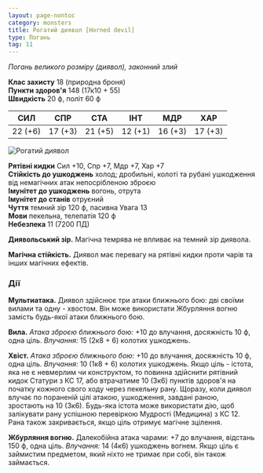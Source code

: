 ```yaml
---
layout: page-nontoc
category: monsters
title: Рогатий диявол [Horned devil]
type: Погань
tag: 11
---
```


_Погань великого розміру (диявол), законний злий_

**Клас захисту** 18 (природна броня)    
**Пункти здоров'я** 148 (17к10 + 55)    
**Швидкість** 20 ф, політ 60 ф

| СИЛ     | СПР     | СТА     | ІНТ     | МДР     | ХАР     |
| ------- | ------- | ------- | ------- | ------- | ------- |
| 22 (+6) | 17 (+3) | 21 (+5) | 12 (+1) | 16 (+3) | 17 (+3) |

![Рогатий диявол](https://www.dndbeyond.com/avatars/thumbnails/30782/14/1000/1000/638061948209066036.png)

**Рятівні кидки** Сил +10, Спр +7, Мдр +7, Хар +7    
**Стійкість до ушкоджень** холод; дробильні, колоті та рубані ушкодження від немагічних атак непосрібленою зброєю    
**Імунітет до ушкоджень** вогонь, отрута    
**Імунітет до станів** отруєний    
**Чуття** темний зір 120 ф, пасивна Увага 13    
**Мови** пекельна, телепатія 120 ф    
**Небезпека** 11 (7200 ПД)

**Диявольський зір.** Магічна темрява не впливає на темний зір диявола.    

**Магічна стійкість.** Диявол має перевагу на рятівні кидки проти чарів та інших магічних ефектів.

### Дії
**Мультиатака.** Диявол здійснює три атаки ближнього бою: дві своїми вилами та одну - хвостом. Він може використати Жбурляння вогню замість будь-якої атаки ближнього бою.    

**Вила.** _Атака зброєю ближнього бою:_ +10 до влучання, досяжність 10 ф, одна ціль. _Влучання:_ 15 (2к8 + 6) колотих ушкоджень.    

**Хвіст.** _Атака зброєю ближнього бою:_ +10 до влучання, досяжність 10 ф, одна ціль. _Влучання:_ 10 (1к8 + 6) колотих ушкоджень. Якщо ціль - істота, яка не є невмерлим чи конструктом, то повинна здійснити рятівний кидок Статури з КС 17, або втрачатиме 10 (3к6) пунктів здоров'я на початку кожного свого ходу через пекельну рану. Щоразу, коли диявол влучає по пораненій цілі атакою, ушкодження, завдані раною, зростають на 10 (3к6). Будь-яка істота може використати дію, щоб залікувати рану успішною перевіркою Мудрості (Медицина) з КС 12. Рана також закривається, якщо ціль отримує магічне зцілення.    

**Жбурляння вогню.** Далекобійна атака чарами: +7 до влучання, відстань 150 ф, одна ціль. _Влучання:_ 14 (4к6) ушкоджень вогнем. Якщо ціль є займистим предметом, який ніхто не тримає при собі, він також займається.
